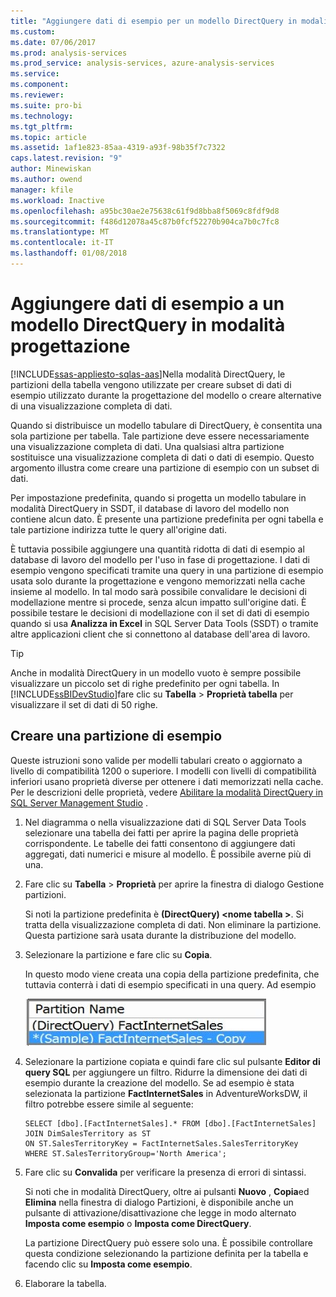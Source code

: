 ```yaml
---
title: "Aggiungere dati di esempio per un modello DirectQuery in modalità progettazione | Documenti Microsoft"
ms.custom: 
ms.date: 07/06/2017
ms.prod: analysis-services
ms.prod_service: analysis-services, azure-analysis-services
ms.service: 
ms.component: 
ms.reviewer: 
ms.suite: pro-bi
ms.technology: 
ms.tgt_pltfrm: 
ms.topic: article
ms.assetid: 1af1e823-85aa-4319-a93f-98b35f7c7322
caps.latest.revision: "9"
author: Minewiskan
ms.author: owend
manager: kfile
ms.workload: Inactive
ms.openlocfilehash: a95bc30ae2e75638c61f9d8bba8f5069c8fdf9d8
ms.sourcegitcommit: f486d12078a45c87b0fcf52270b904ca7b0c7fc8
ms.translationtype: MT
ms.contentlocale: it-IT
ms.lasthandoff: 01/08/2018
---
```

# <a name="add-sample-data-to-a-directquery-model-in-design-mode"></a>Aggiungere dati di esempio a un modello DirectQuery in modalità progettazione
[!INCLUDE[ssas-appliesto-sqlas-aas](../../includes/ssas-appliesto-sqlas-aas.md)]Nella modalità DirectQuery, le partizioni della tabella vengono utilizzate per creare subset di dati di esempio utilizzato durante la progettazione del modello o creare alternative di una visualizzazione completa di dati.
 
 Quando si distribuisce un modello tabulare di DirectQuery, è consentita una sola partizione per tabella. Tale partizione deve essere necessariamente una visualizzazione completa di dati. Una qualsiasi altra partizione sostituisce una visualizzazione completa di dati o dati di esempio. Questo argomento illustra come creare una partizione di esempio con un subset di dati.
 
 Per impostazione predefinita, quando si progetta un modello tabulare in modalità DirectQuery in SSDT, il database di lavoro del modello non contiene alcun dato. È presente una partizione predefinita per ogni tabella e tale partizione indirizza tutte le query all'origine dati. 
  
È tuttavia possibile aggiungere una quantità ridotta di dati di esempio al database di lavoro del modello per l'uso in fase di progettazione. I dati di esempio vengono specificati tramite una query in una partizione di esempio usata solo durante la progettazione e vengono memorizzati nella cache insieme al modello. In tal modo sarà possibile convalidare le decisioni di modellazione mentre si procede, senza alcun impatto sull'origine dati. È possibile testare le decisioni di modellazione con il set di dati di esempio quando si usa **Analizza in Excel** in SQL Server Data Tools (SSDT) o tramite altre applicazioni client che si connettono al database dell'area di lavoro.  
  
> [!TIP]  
>  Anche in modalità DirectQuery in un modello vuoto è sempre possibile visualizzare un piccolo set di righe predefinito per ogni tabella. In [!INCLUDE[ssBIDevStudio](../../includes/ssbidevstudio-md.md)]fare clic su **Tabella** > **Proprietà tabella** per visualizzare il set di dati di 50 righe.  
  
## <a name="create-a-sample-partition"></a>Creare una partizione di esempio
 Queste istruzioni sono valide per modelli tabulari creato o aggiornato a livello di compatibilità 1200 o superiore. I modelli con livelli di compatibilità inferiori usano proprietà diverse per ottenere i dati memorizzati nella cache. Per le descrizioni delle proprietà, vedere [Abilitare la modalità DirectQuery in SQL Server Management Studio](../../analysis-services/tabular-models/enable-directquery-mode-in-ssms.md) .  
  
1.  Nel diagramma o nella visualizzazione dati di SQL Server Data Tools selezionare una tabella dei fatti per aprire la pagina delle proprietà corrispondente. Le tabelle dei fatti consentono di aggiungere dati aggregati, dati numerici e misure al modello. È possibile averne più di una.  
  
2.  Fare clic su **Tabella** > **Proprietà** per aprire la finestra di dialogo Gestione partizioni.  
  
    Si noti la partizione predefinita è **(DirectQuery) \<nome tabella >**. Si tratta della visualizzazione completa di dati. Non eliminare la partizione. Questa partizione sarà usata durante la distribuzione del modello.  
  
4.  Selezionare la partizione e fare clic su **Copia**.  

    In questo modo viene creata una copia della partizione predefinita, che tuttavia conterrà i dati di esempio specificati in una query. Ad esempio
  
     ![ssas_tabularproject_copypartition](../../analysis-services/tabular-models/media/ssas-tabularproject-copypartition.jpg "ssas_tabularproject_copypartition")  
  
5.  Selezionare la partizione copiata e quindi fare clic sul pulsante **Editor di query SQL** per aggiungere un filtro. Ridurre la dimensione dei dati di esempio durante la creazione del modello. Se ad esempio è stata selezionata la partizione **FactInternetSales** in AdventureWorksDW, il filtro potrebbe essere simile al seguente:  
  
    ```  
    SELECT [dbo].[FactInternetSales].* FROM [dbo].[FactInternetSales]  
    JOIN DimSalesTerritory as ST  
    ON ST.SalesTerritoryKey = FactInternetSales.SalesTerritoryKey  
    WHERE ST.SalesTerritoryGroup='North America';  
    ```  
  
6.  Fare clic su **Convalida** per verificare la presenza di errori di sintassi.  
  
     Si noti che in modalità DirectQuery, oltre ai pulsanti **Nuovo** , **Copia**ed **Elimina** nella finestra di dialogo Partizioni, è disponibile anche un pulsante di attivazione/disattivazione che legge in modo alternato **Imposta come esempio** o **Imposta come DirectQuery**.  
  
     La partizione DirectQuery può essere solo una. È possibile controllare questa condizione selezionando la partizione definita per la tabella e facendo clic su **Imposta come esempio**.  
  
7.  Elaborare la tabella.  
  


  
  
